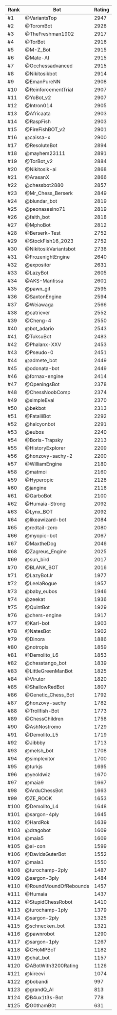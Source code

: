 Rank|Bot|Rating
---|---|---
#1|@VariantsTop|2947
#2|@ToromBot|2928
#3|@TheFreshman1902|2917
#4|@TorBot|2916
#5|@M-Z_Bot|2915
#6|@Mate-AI|2915
#7|@Occhessadvanced|2915
#8|@Nikitosikbot|2914
#9|@EmanPureNN|2908
#10|@ReinforcementTrial|2907
#11|@YoBot_v2|2907
#12|@Intron014|2905
#13|@Africaata|2903
#14|@RaspFish|2903
#15|@FireFishBOT_v2|2901
#16|@caissa-x|2900
#17|@ResoluteBot|2894
#18|@mayhem23111|2891
#19|@TorBot_v2|2884
#20|@Nikitosik-ai|2868
#21|@ArasanX|2866
#22|@chessbot2880|2857
#23|@Mr_Chess_Berserk|2849
#24|@blundar_bot|2819
#25|@peonasesino71|2819
#26|@faith_bot|2818
#27|@MphoBot|2812
#28|@Berserk-Test|2752
#29|@StockFish16_2023|2752
#30|@NikitosikVariantsbot|2738
#31|@FrozenightEngine|2640
#32|@expositor|2631
#33|@LazyBot|2605
#34|@AKS-Mantissa|2601
#35|@pawn_git|2595
#36|@SaxtonEngine|2594
#37|@Weiawaga|2566
#38|@catriever|2552
#39|@Cheng-4|2550
#40|@bot_adario|2543
#41|@TuksuBot|2483
#42|@Phalanx-XXV|2453
#43|@Pseudo-0|2451
#44|@admete_bot|2449
#45|@odonata-bot|2449
#46|@fornax-engine|2414
#47|@OpeningsBot|2378
#48|@ChessNoobComp|2374
#49|@simpleEval|2370
#50|@bekbot|2313
#51|@FataliiBot|2292
#52|@halcyonbot|2291
#53|@eubos|2240
#54|@Boris-Trapsky|2213
#55|@HistoryExplorer|2209
#56|@honzovy-sachy-2|2200
#57|@WilliamEngine|2180
#58|@matmoi|2160
#59|@Hyperopic|2128
#60|@jangine|2116
#61|@GarboBot|2100
#62|@Humaia-Strong|2092
#63|@Lynx_BOT|2092
#64|@likeawizard-bot|2084
#65|@redtail-zero|2080
#66|@myopic-bot|2067
#67|@MaxtheDog|2046
#68|@Zagreus_Engine|2025
#69|@sun_bird|2017
#70|@BLANK_BOT|2016
#71|@LazyBotJr|1977
#72|@LeelaRogue|1957
#73|@baby_eubos|1946
#74|@zeekat|1936
#75|@QuintBot|1929
#76|@chers-engine|1917
#77|@Karl-bot|1903
#78|@NatesBot|1902
#79|@Dinora|1886
#80|@notropis|1859
#81|@Demolito_L6|1853
#82|@chesstango_bot|1839
#83|@LittleGreenManBot|1825
#84|@Virutor|1820
#85|@ShallowRedBot|1807
#86|@Genetic_Chess_Bot|1792
#87|@honzovy-sachy|1782
#88|@Trollfish-Bot|1773
#89|@ChessChildren|1758
#90|@AshNostromo|1729
#91|@Demolito_L5|1719
#92|@Jibbby|1713
#93|@melsh_bot|1708
#94|@simplexitor|1700
#95|@turkjs|1695
#96|@yeoldwiz|1670
#97|@maia9|1667
#98|@ArduChessBot|1663
#99|@ZE_ROOK|1653
#100|@Demolito_L4|1648
#101|@sargon-4ply|1645
#102|@HardRok|1639
#103|@dragobot|1609
#104|@maia5|1609
#105|@ai-con|1599
#106|@DavidsGuterBot|1552
#107|@maia1|1550
#108|@turochamp-2ply|1487
#109|@sargon-3ply|1484
#110|@RoundMoundOfRebounds|1457
#111|@Humaia|1437
#112|@StupidChessRobot|1410
#113|@turochamp-1ply|1379
#114|@sargon-2ply|1325
#115|@schnecken_bot|1321
#116|@pawnrobot|1290
#117|@sargon-1ply|1267
#118|@CHoMPBoT|1182
#119|@chat_bot|1157
#120|@ABotWith3200Rating|1126
#121|@kireevi|1074
#122|@bobandi|997
#123|@grandQ_AI|813
#124|@B4ux1t3s-Bot|778
#125|@G0thamB0t|631
